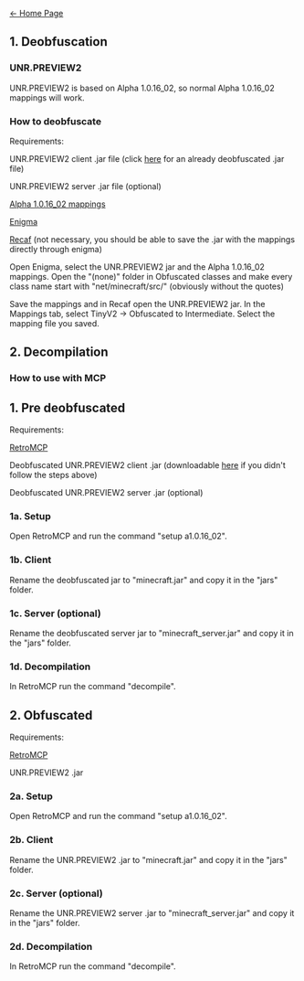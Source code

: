 [← Home Page](../README.md#guides--resources)

## 1. Deobfuscation

### UNR.PREVIEW2
UNR.PREVIEW2 is based on Alpha 1.0.16_02, so normal Alpha 1.0.16_02 mappings will work.

### How to deobfuscate
Requirements:

UNR.PREVIEW2 client .jar file (click [here](https://kiffoliska.github.io/unrpreview2.jar) for an already deobfuscated .jar file)

UNR.PREVIEW2 server .jar file (optional)

[Alpha 1.0.16_02 mappings](https://github.com/MCPHackers/MCPHackers.github.io/blob/main/versions/a1.0.16.zip)

[Enigma](https://github.com/MCPHackers/MCPEnigma)

[Recaf](https://github.com/Col-E/Recaf) (not necessary, you should be able to save the .jar with the mappings directly through enigma)

Open Enigma, select the UNR.PREVIEW2 jar and the Alpha 1.0.16_02 mappings. Open the "(none)" folder in Obfuscated classes and make every class name start with "net/minecraft/src/" (obviously without the quotes)

Save the mappings and in Recaf open the UNR.PREVIEW2 jar. In the Mappings tab, select TinyV2 -> Obfuscated to Intermediate. Select the mapping file you saved.

## 2. Decompilation

### How to use with MCP

## 1. Pre deobfuscated
Requirements:

[RetroMCP](https://github.com/MCPHackers/RetroMCP-Java/)

Deobfuscated UNR.PREVIEW2 client .jar (downloadable [here](https://kiffoliska.github.io/unrpreview2.jar) if you didn't follow the steps above)

Deobfuscated UNR.PREVIEW2 server .jar (optional)

### 1a. Setup

Open RetroMCP and run the command "setup a1.0.16_02".

### 1b. Client

Rename the deobfuscated jar to "minecraft.jar" and copy it in the "jars" folder.

### 1c. Server (optional)

Rename the deobfuscated server jar to "minecraft_server.jar" and copy it in the "jars" folder.

### 1d. Decompilation

In RetroMCP run the command "decompile".

## 2. Obfuscated
Requirements:

[RetroMCP](https://github.com/MCPHackers/RetroMCP-Java/)

UNR.PREVIEW2 .jar

### 2a. Setup

Open RetroMCP and run the command "setup a1.0.16_02".

### 2b. Client

Rename the UNR.PREVIEW2 .jar to "minecraft.jar" and copy it in the "jars" folder.

### 2c. Server (optional)

Rename the UNR.PREVIEW2 server .jar to "minecraft_server.jar" and copy it in the "jars" folder.

### 2d. Decompilation

In RetroMCP run the command "decompile".
